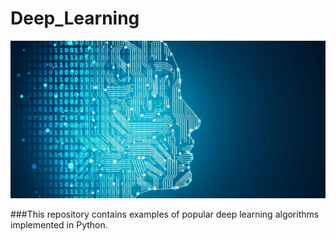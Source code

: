 # Deep_Learning


![DL](DL.jpg)



###This repository contains examples of popular deep learning algorithms implemented in Python.